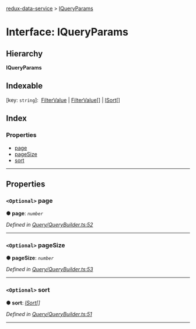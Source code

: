 [redux-data-service](../README.md) > [IQueryParams](../interfaces/iqueryparams.md)

# Interface: IQueryParams

## Hierarchy

**IQueryParams**

## Indexable

\[key: `string`\]:&nbsp; [FilterValue](../#filtervalue) &#124; [FilterValue](../#filtervalue)[] &#124; [ISort](isort.md)[]

## Index

### Properties

* [page](iqueryparams.md#page)
* [pageSize](iqueryparams.md#pagesize)
* [sort](iqueryparams.md#sort)

---

## Properties

<a id="page"></a>

### `<Optional>` page

**● page**: *`number`*

*Defined in [Query/QueryBuilder.ts:52](https://github.com/Rediker-Software/redux-data-service/blob/e03b428/src/Query/QueryBuilder.ts#L52)*

___
<a id="pagesize"></a>

### `<Optional>` pageSize

**● pageSize**: *`number`*

*Defined in [Query/QueryBuilder.ts:53](https://github.com/Rediker-Software/redux-data-service/blob/e03b428/src/Query/QueryBuilder.ts#L53)*

___
<a id="sort"></a>

### `<Optional>` sort

**● sort**: *[ISort](isort.md)[]*

*Defined in [Query/QueryBuilder.ts:51](https://github.com/Rediker-Software/redux-data-service/blob/e03b428/src/Query/QueryBuilder.ts#L51)*

___

